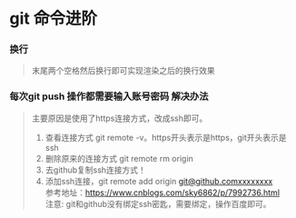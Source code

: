 # git 命令进阶

### 换行
> 末尾两个空格然后换行即可实现渲染之后的换行效果

### 每次git push 操作都需要输入账号密码 解决办法
> 主要原因是使用了https连接方式，改成ssh即可。
> 1. 查看连接方式 git remote -v。https开头表示是https，git开头表示是ssh
> 2. 删除原来的连接方式 git remote rm origin
> 3. 去github复制ssh连接方式！
> 4. 添加ssh连接，git remote add origin git@github.comxxxxxxxx   
> 参考地址：https://www.cnblogs.com/sky6862/p/7992736.html  
> 注意: git和github没有绑定ssh密匙，需要绑定，操作百度即可。
